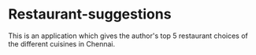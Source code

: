 # Restaurant-suggestions
This is an application which gives the author's top 5 restaurant choices of the different cuisines in Chennai.
